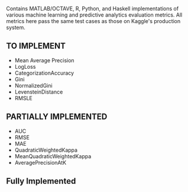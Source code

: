 Contains MATLAB/OCTAVE, R, Python, and Haskell implementations of various machine learning and predictive analytics evaluation metrics. All metrics here pass the same test cases as those on Kaggle's production system.

TO IMPLEMENT
------------

 - Mean Average Precision
 - LogLoss
 - CategorizationAccuracy
 - Gini
 - NormalizedGini
 - LevensteinDistance
 - RMSLE

PARTIALLY IMPLEMENTED
---------------------

 - AUC
 - RMSE
 - MAE
 - QuadraticWeightedKappa
 - MeanQuadraticWeightedKappa
 - AveragePrecisionAtK

Fully Implemented
-----------------
